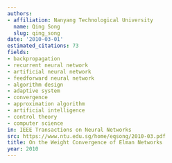 ```yaml
---
authors:
- affiliation: Nanyang Technological University
  name: Qing Song
  slug: qing_song
date: '2010-03-01'
estimated_citations: 73
fields:
- backpropagation
- recurrent neural network
- artificial neural network
- feedforward neural network
- algorithm design
- adaptive system
- convergence
- approximation algorithm
- artificial intelligence
- control theory
- computer science
in: IEEE Transactions on Neural Networks
src: https://www.ntu.edu.sg/home/eqsong/2010-03.pdf
title: On the Weight Convergence of Elman Networks
year: 2010
---
```

